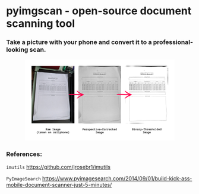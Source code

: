 # pyimgscan - open-source document scanning tool
### Take a picture with your phone and convert it to a professional-looking scan.

<p align="center"><img src="readme/diagram.png" width="80%" height="80%"/></p>


### References:

`imutils` https://github.com/jrosebr1/imutils

`PyImageSearch` https://www.pyimagesearch.com/2014/09/01/build-kick-ass-mobile-document-scanner-just-5-minutes/
